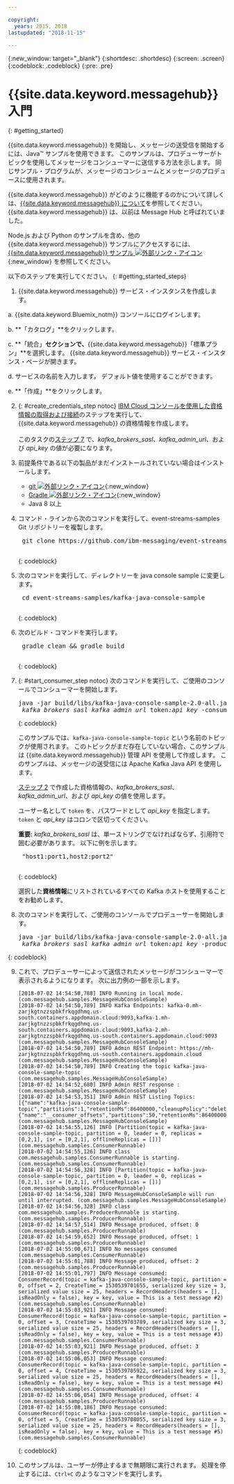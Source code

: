 ```yaml
---

copyright:
  years: 2015, 2018
lastupdated: "2018-11-15"

---
```


{:new_window: target="_blank"}
{:shortdesc: .shortdesc}
{:screen: .screen}
{:codeblock: .codeblock}
{:pre: .pre}

# {{site.data.keyword.messagehub}} 入門 
{: #getting_started}

{{site.data.keyword.messagehub}} を開始し、メッセージの送受信を開始するには、Java™ サンプルを使用できます。 このサンプルは、プロデューサーがトピックを使用してメッセージをコンシューマーに送信する方法を示します。 同じサンプル・プログラムが、メッセージのコンシュームとメッセージのプロデュースに使用されます。

{{site.data.keyword.messagehub}} がどのように機能するのかについて詳しくは、[{{site.data.keyword.messagehub}} について](/docs/services/EventStreams/eventstreams010.html)を参照してください。 {{site.data.keyword.messagehub}} は、以前は Message Hub と呼ばれていました。

Node.js および Python のサンプルを含め、他の {{site.data.keyword.messagehub}} サンプルにアクセスするには、[{{site.data.keyword.messagehub}} サンプル ![外部リンク・アイコン](../../icons/launch-glyph.svg "外部リンク・アイコン")](https://github.com/ibm-messaging/event-streams-samples){:new_window} を参照してください。

<!-- 11/01/18 - Karen - removing diagram as requested by James
![Java sample overview diagram](getting_started_sample.gif "Overview diagram of Java sample showing the flow of messages.")
-->

以下のステップを実行してください。
{: #getting_started_steps}
 
1. {{site.data.keyword.messagehub}} サービス・インスタンスを作成します。

  a. {{site.data.keyword.Bluemix_notm}} コンソールにログインします。 
  
  b. **「カタログ」**をクリックします。
  
  c. **「統合」**セクションで、**{{site.data.keyword.messagehub}}「標準プラン」**を選択します。 {{site.data.keyword.messagehub}} サービス・インスタンス・ページが開きます。
  
  d. サービスの名前を入力します。 デフォルト値を使用することができます。
  
  e. **「作成」**をクリックします。

2. {: #create_credentials_step notoc} [IBM Cloud コンソールを使用した資格情報の取得および接続](/docs/services/EventStreams/eventstreams127.html#connect_standard_cf_console)のステップを実行して、{{site.data.keyword.messagehub}} の資格情報を作成します。
   <br/>
   <br/>このタスクの[ステップ 7](/docs/services/EventStreams/index.html#start_consumer_step) で、*kafka_brokers_sasl*、*kafka_admin_url*、および *api_key* の値が必要になります。   

3. 前提条件である以下の製品がまだインストールされていない場合はインストールします。

    * [git ![外部リンク・アイコン](../../icons/launch-glyph.svg "外部リンク・アイコン")](https://git-scm.com/){:new_window}
	* [Gradle ![外部リンク・アイコン](../../icons/launch-glyph.svg "外部リンク・アイコン")](https://gradle.org/){:new_window}
    * Java 8 以上
 
4. コマンド・ラインから次のコマンドを実行して、event-streams-samples Git リポジトリーを複製します。

    <pre class="pre">
    git clone https://github.com/ibm-messaging/event-streams-samples.git
    </pre>
	{: codeblock}

5. 次のコマンドを実行して、ディレクトリーを java console sample に変更します。

    <pre class="pre">
    cd event-streams-samples/kafka-java-console-sample
    </pre>
	{: codeblock}

6. 次のビルド・コマンドを実行します。

    <pre class="pre">
    gradle clean && gradle build
    </pre>
	{: codeblock}

7. {: #start_consumer_step notoc} 次のコマンドを実行して、ご使用のコンソールでコンシューマーを開始します。

    <pre class="pre">java -jar build/libs/kafka-java-console-sample-2.0-all.jar
	<var class="keyword varname">kafka_brokers_sasl</var> <var class="keyword varname">kafka_admin_url</var> token<var class="keyword varname">:api_key</var> -consumer</pre>
    {: codeblock}
    
    このサンプルでは、`kafka-java-console-sample-topic` という名前のトピックが使用されます。 このトピックがまだ存在していない場合、このサンプルは {{site.data.keyword.messagehub}} 管理 API を使用して作成します。 このサンプルは、メッセージの送受信には Apache Kafka Java API を使用します。

    [ステップ 2](/docs/services/EventStreams/index.html#create_credentials_step) で作成した資格情報の、*kafka_brokers_sasl*、*kafka_admin_url*、および *api_key* の値を使用します。
	
	ユーザー名として <code>token</code> を、パスワードとして <var class="keyword varname">api_key</var> を指定します。 <code>token</code> と <var class="keyword varname">api_key</var> はコロンで区切ってください。
    
	**重要:** *kafka_brokers_sasl* は、単一ストリングでなければならず、引用符で囲む必要があります。 以下に例を示します。

    <pre class="pre">
    "host1:port1,host2:port2"
    </pre>
	{: codeblock}

    選択した**資格情報**にリストされているすべての Kafka ホストを使用することをお勧めします。

8. 次のコマンドを実行して、ご使用のコンソールでプロデューサーを開始します。
   
    <pre class="pre">java -jar build/libs/kafka-java-console-sample-2.0-all.jar
	<var class="keyword varname">kafka_brokers_sasl</var> <var class="keyword varname">kafka_admin_url</var> token<var class="keyword varname">:api_key</var> -producer</pre>
 {: codeblock}
  
9. これで、プロデューサーによって送信されたメッセージがコンシューマーで表示されるようになります。 次に出力例の一部を示します。

    ```
    [2018-07-02 14:54:50,788] INFO Running in local mode. (com.messagehub.samples.MessageHubConsoleSample)
    [2018-07-02 14:54:50,789] INFO Kafka Endpoints: kafka-0.mh-zarjkgtnzzspbkfrkqgdhmq.us-south.containers.appdomain.cloud:9093,kafka-1.mh-zarjkgtnzzspbkfrkqgdhmq.us-south.containers.appdomain.cloud:9093,kafka-2.mh-zarjkgtnzzspbkfrkqgdhmq.us-south.containers.appdomain.cloud:9093 (com.messagehub.samples.MessageHubConsoleSample)
    [2018-07-02 14:54:50,789] INFO Admin REST Endpoint: https://mh-zarjkgtnzzspbkfrkqgdhmq.us-south.containers.appdomain.cloud (com.messagehub.samples.MessageHubConsoleSample)
    [2018-07-02 14:54:50,789] INFO Creating the topic kafka-java-console-sample-topic (com.messagehub.samples.MessageHubConsoleSample)
    [2018-07-02 14:54:52,680] INFO Admin REST response : (com.messagehub.samples.MessageHubConsoleSample)
    [2018-07-02 14:54:53,351] INFO Admin REST Listing Topics: [{"name":"kafka-java-console-sample-topic","partitions":1,"retentionMs":86400000,"cleanupPolicy":"delete"},{"name":"__consumer_offsets","partitions":50,"retentionMs":86400000,"cleanupPolicy":"compact"}] (com.messagehub.samples.MessageHubConsoleSample)
    [2018-07-02 14:54:55,126] INFO [Partition(topic = kafka-java-console-sample-topic, partition = 0, leader = 0, replicas = [0,2,1], isr = [0,2,1], offlineReplicas = [])] (com.messagehub.samples.ConsumerRunnable)
    [2018-07-02 14:54:55,126] INFO class com.messagehub.samples.ConsumerRunnable is starting. (com.messagehub.samples.ConsumerRunnable)
    [2018-07-02 14:54:56,328] INFO [Partition(topic = kafka-java-console-sample-topic, partition = 0, leader = 0, replicas = [0,2,1], isr = [0,2,1], offlineReplicas = [])] (com.messagehub.samples.ProducerRunnable)
    [2018-07-02 14:54:56,328] INFO MessageHubConsoleSample will run until interrupted. (com.messagehub.samples.MessageHubConsoleSample)
    [2018-07-02 14:54:56,328] INFO class com.messagehub.samples.ProducerRunnable is starting. (com.messagehub.samples.ProducerRunnable)
    [2018-07-02 14:54:57,514] INFO Message produced, offset: 0 (com.messagehub.samples.ProducerRunnable)
    [2018-07-02 14:54:59,652] INFO Message produced, offset: 1 (com.messagehub.samples.ProducerRunnable)
    [2018-07-02 14:55:00,671] INFO No messages consumed (com.messagehub.samples.ConsumerRunnable)
    [2018-07-02 14:55:01,788] INFO Message produced, offset: 2 (com.messagehub.samples.ProducerRunnable)
    [2018-07-02 14:55:01,797] INFO Message consumed: ConsumerRecord(topic = kafka-java-console-sample-topic, partition = 0, offset = 2, CreateTime = 1530539701655, serialized key size = 3, serialized value size = 25, headers = RecordHeaders(headers = [], isReadOnly = false), key = key, value = This is a test message #2) (com.messagehub.samples.ConsumerRunnable)
    [2018-07-02 14:55:03,921] INFO Message consumed: ConsumerRecord(topic = kafka-java-console-sample-topic, partition = 0, offset = 3, CreateTime = 1530539703789, serialized key size = 3, serialized value size = 25, headers = RecordHeaders(headers = [], isReadOnly = false), key = key, value = This is a test message #3) (com.messagehub.samples.ConsumerRunnable)
    [2018-07-02 14:55:03,921] INFO Message produced, offset: 3 (com.messagehub.samples.ProducerRunnable)
    [2018-07-02 14:55:06,053] INFO Message consumed: ConsumerRecord(topic = kafka-java-console-sample-topic, partition = 0, offset = 4, CreateTime = 1530539705922, serialized key size = 3, serialized value size = 25, headers = RecordHeaders(headers = [], isReadOnly = false), key = key, value = This is a test message #4) (com.messagehub.samples.ConsumerRunnable)
    [2018-07-02 14:55:06,054] INFO Message produced, offset: 4 (com.messagehub.samples.ProducerRunnable)
    [2018-07-02 14:55:08,186] INFO Message consumed: ConsumerRecord(topic = kafka-java-console-sample-topic, partition = 0, offset = 5, CreateTime = 1530539708055, serialized key size = 3, serialized value size = 25, headers = RecordHeaders(headers = [], isReadOnly = false), key = key, value = This is a test message #5) (com.messagehub.samples.ConsumerRunnable)
    ```
	{: codeblock}
	
10. このサンプルは、ユーザーが停止するまで無期限に実行されます。 処理を停止するには、<code>Ctrl+C</code> のようなコマンドを実行します。

<!-- 07/06/18 - Karen: removing until a newer version available
To watch a video that walks
you through getting a Java sample to run against {{site.data.keyword.messagehub}}, see [{{site.data.keyword.messagehub}} - Getting started with IBM's Kafka in the cloud ![External link icon](../../icons/launch-glyph.svg "External link icon")](https://www.youtube.com/watch?v=tt-bLtFzC_4){:new_window}.
-->



